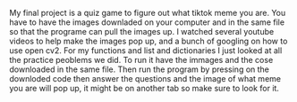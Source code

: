  My final project is a quiz game to figure out what tiktok meme you are. 
You have to have the images downladed on your computer and in the same file so that the programe can pull the images up.
I watched several youtube videos to help make the images pop up, and a bunch of googling on how to use open cv2. For my functions and list and dictionaries I just looked at all the practice peoblems we did.
To run it have the immages and the cose downloaded in the same file. Then run the program by pressing on the downloded code then answer the questions and the image of what meme you are will pop up, it might be on another tab so make sure to look for it.
